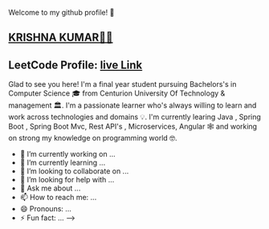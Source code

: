 

 Welcome to my github profile! 👋 
  ## [KRISHNA KUMAR🤔🤔](https://krishnakumaryadav.netlify.app/)
   ## LeetCode Profile:  [live Link](https://leetcode.com/krishna_987/)
                        
   Glad to see you here!
     I'm a final year student pursuing Bachelors's in Computer Science 🎓 from 
                                 Centurion  University  Of Technology & management 🏛.
     I'm a passionate learner who's always willing to learn and work across
                                                         technologies and domains 💡.
     I'm currently learing Java , Spring Boot , Spring Boot Mvc, Rest API's , 
                  Microservices, Angular 🕸️ and working on strong my knowledge on programming world 🤓.
 
- 🔭 I’m currently working on ...
- 🌱 I’m currently learning ...
- 👯 I’m looking to collaborate on ...
- 🤔 I’m looking for help with ...
- 💬 Ask me about ...
- 📫 How to reach me: ...
- 😄 Pronouns: ...
- ⚡ Fun fact: ...
-->
